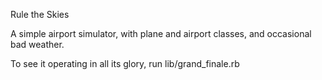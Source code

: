 Rule the Skies

A simple airport simulator, with plane and airport classes, and occasional bad weather. 

To see it operating in all its glory, run lib/grand_finale.rb
